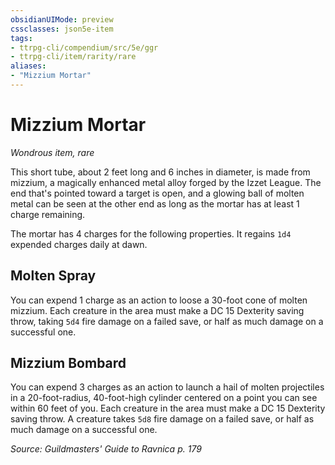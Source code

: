 ```yaml
---
obsidianUIMode: preview
cssclasses: json5e-item
tags:
- ttrpg-cli/compendium/src/5e/ggr
- ttrpg-cli/item/rarity/rare
aliases: 
- "Mizzium Mortar"
---
```

# Mizzium Mortar
*Wondrous item, rare*  


This short tube, about 2 feet long and 6 inches in diameter, is made from mizzium, a magically enhanced metal alloy forged by the Izzet League. The end that's pointed toward a target is open, and a glowing ball of molten metal can be seen at the other end as long as the mortar has at least 1 charge remaining.

The mortar has 4 charges for the following properties. It regains `1d4` expended charges daily at dawn.

## Molten Spray

You can expend 1 charge as an action to loose a 30-foot cone of molten mizzium. Each creature in the area must make a DC 15 Dexterity saving throw, taking `5d4` fire damage on a failed save, or half as much damage on a successful one.

## Mizzium Bombard

You can expend 3 charges as an action to launch a hail of molten projectiles in a 20-foot-radius, 40-foot-high cylinder centered on a point you can see within 60 feet of you. Each creature in the area must make a DC 15 Dexterity saving throw. A creature takes `5d8` fire damage on a failed save, or half as much damage on a successful one.

*Source: Guildmasters' Guide to Ravnica p. 179*